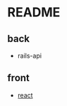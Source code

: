 # README

## back
- rails-api

## front

- [react](https://github.com/Re-he4i5/posting-react-rails-frontend)
